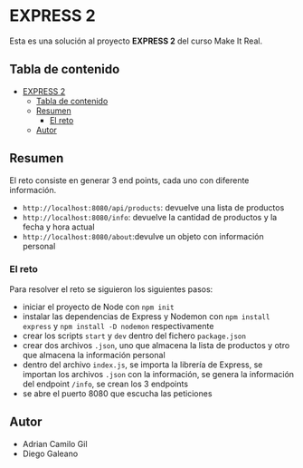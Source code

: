 # EXPRESS 2

Esta es una solución al proyecto **EXPRESS 2** del curso Make It Real.

## Tabla de contenido

- [EXPRESS 2](#express-2)
  - [Tabla de contenido](#tabla-de-contenido)
  - [Resumen](#resumen)
    - [El reto](#el-reto)
  - [Autor](#autor)

## Resumen

El reto consiste en generar 3 end points, cada uno con diferente información.

- `http://localhost:8080/api/products`: devuelve una lista de productos
- `http://localhost:8080/info`: devuelve la cantidad de productos y la fecha y hora actual
- `http://localhost:8080/about`:devulve un objeto con información personal

### El reto

Para resolver el reto se siguieron los siguientes pasos:

- iniciar el proyecto de Node con `npm init`
- instalar las dependencias de Express y Nodemon con `npm install express` y `npm install -D nodemon` respectivamente
- crear los scripts `start` y `dev` dentro del fichero `package.json`
- crear dos archivos `.json`, uno que almacena la lista de productos y otro que almacena la información personal
- dentro del archivo `index.js`, se importa la librería de Express, se importan los archivos `.json` con la información, se genera la información del endpoint `/info`, se crean los 3 endpoints
- se abre el puerto 8080 que escucha las peticiones

## Autor

- Adrian Camilo Gil
- Diego Galeano
